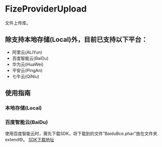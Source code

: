 # FizeProviderUpload

文件上传库。

## 除支持本地存储(Local)外，目前已支持以下平台：

- 阿里云(ALiYun)
- 百度智能云(BaiDu)
- 华为云(HuaWei)
- 平安云(PingAn)
- 七牛云(QiNiu)

## 使用指南

### 本地存储(Local)

### 百度智能云(BaiDu)
使用百度智能云时，需先下载SDK，将下载到的文件“BaiduBce.phar”放在文件夹extend中。
[SDK下载地址](https://cloud.baidu.com/doc/Developer/index.html?sdk=php)
